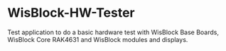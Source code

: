 # WisBlock-HW-Tester
Test application to do a basic hardware test with WisBlock Base Boards, WisBlock Core RAK4631 and WisBlock modules and displays.
